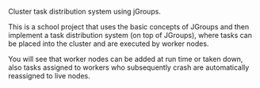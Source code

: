 Cluster task distribution system using jGroups.

This is a school project that uses the basic concepts of JGroups and then implement a task distribution
system (on top of JGroups), where tasks can be placed into the cluster and are executed by worker nodes.

You will see that worker nodes can be added at run time or taken down, also tasks
assigned to workers who subsequently crash are automatically reassigned to live nodes.